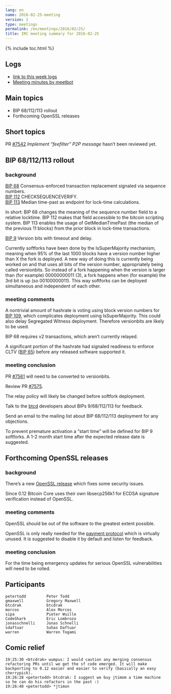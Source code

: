 ```yaml
---
lang: en
name: 2016-02-25-meeting
version: 1
type: meetings
permalink: /en/meetings/2016/02/25/
title: IRC meeting summary for 2016-02-25
---
```

{% include toc.html %}

## Logs

- [link to this week logs](https://botbot.me/freenode/bitcoin-core-dev/2016-02-25/?msg=60913933&page=2)
- [Meeting minutes by meetbot](http://www.erisian.com.au/meetbot/bitcoin-core-dev/2016/bitcoin-core-dev.2016-02-25-19.01.html)

## Main topics

- BIP 68/112/113 rollout
- Forthcoming OpenSSL releases

## Short topics

PR [\#7542](https://github.com/bitcoin/bitcoin/pull/7542) *Implement “feefilter” P2P message* hasn’t been reviewed yet.

## BIP 68/112/113 rollout

### background

[BIP 68](https://github.com/bitcoin/bips/blob/master/bip-0068.mediawiki) Consensus-enforced
transaction replacement signaled via sequence numbers.  
[BIP 112](https://github.com/bitcoin/bips/blob/master/bip-0112.mediawiki) CHECKSEQUENCEVERIFY.  
[BIP 113](https://github.com/bitcoin/bips/blob/master/bip-0113.mediawiki) Median
time-past as endpoint for lock-time calculations.

In short: BIP 68 changes the meaning of the sequence number field to a relative
locktime. BIP 112 makes that field accessible to the bitcoin scripting system.
BIP 113 enables the usage of GetMedianTimePast (the median of the previous 11
blocks) from the prior block in lock-time transactions.

[BIP 9](https://github.com/bitcoin/bips/blob/master/bip-0009.mediawiki)
Version bits with timeout and delay.

Currently softforks have been done by the IsSuperMajority mechanism, meaning
when 95% of the last 1000 blocks have a version number higher than X the fork is
deployed. A new way of doing this is currently being worked on and that uses all
bits of the version number, appropriately being called versionbits. So instead
of a fork happening when the version is larger than (for example) 00000000011
(3), a fork happens when (for example) the 3rd bit is up (so 00100000011). This
way softforks can be deployed simultaneous and independent of each other.

### meeting comments

A nontrivial amount of hashrate is voting using block version numbers for
[BIP 109](https://github.com/bitcoin/bips/blob/master/bip-0109.mediawiki), which
complicates deployment using IsSuperMajority. This could also delay Segregated
Witness deployment. Therefore versionbits are likely to be used.

BIP 68 requires v2 transactions, which aren’t currently relayed.

A significant portion of the hashrate had signaled readiness to enforce CLTV
([BIP 65](https://github.com/bitcoin/bips/blob/master/bip-0065.mediawiki))
before any released software supported it.

### meeting conclusion

PR [\#7561](https://github.com/bitcoin/bitcoin/pull/7561) will need to be
converted to versionbits.

Review PR [\#7575](https://github.com/bitcoin/bitcoin/pull/7575).

The relay policy will likely be changed before softfork deployment.

Talk to the [btcd](https://github.com/btcsuite/btcd) developers about BIPs
9/68/112/113 for feedback.

Send an email to the mailing list about BIP 68/112/113 deployment for any
objections.

To prevent premature activation a “start time” will be defined for BIP 9
softforks. A 1-2 month start time after the expected release date is suggested.

## Forthcoming OpenSSL releases

### background

There’s a new [OpenSSL release](https://mta.openssl.org/pipermail/openssl-announce/2016-February/000063.html)
which fixes some security issues.

Since 0.12 Bitcoin Core uses their own libsecp256k1 for ECDSA signature
verification instead of OpenSSL.

### meeting comments

OpenSSL should be out of the software to the greatest extent possible.

OpenSSL is only really needed for the [payment protocol](https://github.com/bitcoin/bips/blob/master/bip-0070.mediawiki)
which is virtually unused. It is suggested to disable it by default and listen
for feedback.

### meeting conclusion

For the time being emergency updates for serious OpenSSL vulnerabilities will
need to be rolled.

## Participants

    petertodd         Peter Todd
    gmaxwell          Gregory Maxwell
    btcdrak           btcdrak
    morcos            Alex Morcos
    sipa              Pieter Wuille
    CodeShark         Eric Lombrozo
    jonasschnelli     Jonas Schnelli
    sdaftuar          Suhas Daftuar
    warren            Warren Togami

## Comic relief

    19:25:30 <btcdrak> wumpus: I would caution any merging consensus refactoring PRs until we get the sf code emerged. It will make backporting to 0.12 easier and easier to verify (basically an easy cherrypick).
    19:26:28 <petertodd> btcdrak: I suggest we buy jtimom a time machine so he can do his refactors in the past :)
    19:26:40 <petertodd> *jtimon